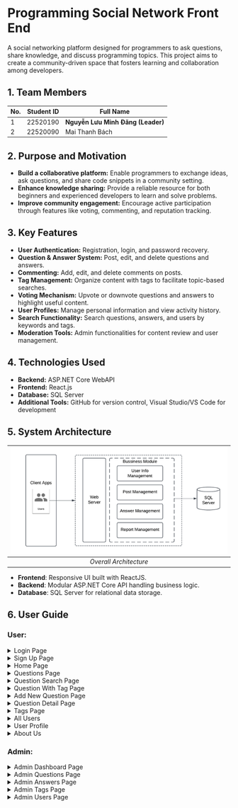# Programming Social Network Front End

A social networking platform designed for programmers to ask questions, share knowledge, and discuss programming topics. This project aims to create a community-driven space that fosters learning and collaboration among developers.

## 1. Team Members

| No. | Student ID | Full Name                  |
|-----|------------|----------------------------|
| 1   | 22520190   | **Nguyễn Lưu Minh Đăng (Leader)**       |
| 2   | 22520090   | Mai Thanh Bách             |

## 2. Purpose and Motivation

- **Build a collaborative platform:** Enable programmers to exchange ideas, ask questions, and share code snippets in a community setting.
- **Enhance knowledge sharing:** Provide a reliable resource for both beginners and experienced developers to learn and solve problems.
- **Improve community engagement:** Encourage active participation through features like voting, commenting, and reputation tracking.

## 3. Key Features

- **User Authentication:** Registration, login, and password recovery.
- **Question & Answer System:** Post, edit, and delete questions and answers.
- **Commenting:** Add, edit, and delete comments on posts.
- **Tag Management:** Organize content with tags to facilitate topic-based searches.
- **Voting Mechanism:** Upvote or downvote questions and answers to highlight useful content.
- **User Profiles:** Manage personal information and view activity history.
- **Search Functionality:** Search questions, answers, and users by keywords and tags.
- **Moderation Tools:** Admin functionalities for content review and user management.

## 4. Technologies Used

- **Backend:** ASP.NET Core WebAPI
- **Frontend:** React.js
- **Database:** SQL Server
- **Additional Tools:** GitHub for version control, Visual Studio/VS Code for development

## 5. System Architecture
| ![](./ReadmeAssets/Architechture.png) |
| :---------------------------: |
| _Overall Architecture_ |

- **Frontend**: Responsive UI built with ReactJS.
- **Backend**: Modular ASP.NET Core API handling business logic.
- **Database**: SQL Server for relational data storage.

## 6. User Guide

### **User:**

<details>
  <summary>Login Page</summary>

| ![](./ReadmeAssets/Login.png) |
| :---------------------------: |
| _Login Screen_ |

1. Enter Login Information.
2. Forgot Password.
3. Login.
4. Sign Up.

</details>

<details>
  <summary>Sign Up Page</summary>

| ![](./ReadmeAssets/SignUp.png) |
| :----------------------------: |
| _Sign Up Screen_ |

1. Enter Sign Up Information.
2. Sign Up.
3. Back to Login.

</details>


<details>
  <summary>Home Page</summary>

| ![](./ReadmeAssets/User_Home.png) |
| :------------------------------: |
| _Home Screen_ |

1. About Us.
2. Search question.
3. Login.
4. Add New Question.
5. Questions.
6. Home Page.
7. Questions Page.
8. Tags Page.
9. Users Page.

</details>

<details>
  <summary>Questions Page</summary>

| ![](./ReadmeAssets/User_Question_All.png) |
| :---------------------------------------: |
| _All Questions Screen_ |

</details>

<details>
  <summary>Question Search Page</summary>

| ![](./ReadmeAssets/User_Question_Search.png) |
| :------------------------------------------: |
| _Question Search Screen_ |

</details>

<details>
  <summary>Question With Tag Page</summary>

| ![](./ReadmeAssets/User_Question_WithTag.png) |
| :-------------------------------------------: |
| _Question With Tag Screen_ |

</details>

<details>
  <summary>Add New Question Page</summary>

| ![](./ReadmeAssets/User_Question_AddNew.png) |
| :------------------------------------------: |
| _Add New Question Screen_ |

1. Enter Question Information.
2. Add New Question.

</details>

<details>
  <summary>Question Detail Page</summary>

| ![](./ReadmeAssets/User_Question_Detail.png) |
| :------------------------------------------: |
| _Question Detail Screen_ |

1. Upvote/Downvote Question.
2. Comment Question.

</details>

<details>
  <summary>Tags Page</summary>

| ![](./ReadmeAssets/User_Tag_All.png) |
| :----------------------------------: |
| _All Tags Screen_ |

1. Search Tag name.
2. Sort Tags.
3. Tag List.

</details>

<details>
  <summary>All Users</summary>

| ![](./ReadmeAssets/User_Users_All.png) |
| :------------------------------------: |
| _All Users Screen_ |

1. Search User.
2. Sort Users.
3. User List.

</details>

<details>
  <summary>User Profile</summary>

| ![](./ReadmeAssets/User_Profile.png) |
| :----------------------------------: |
| _User Profile Screen_ |

</details>

<details>
  <summary>About Us</summary>

| ![](./ReadmeAssets/User_AboutUs.png) |
| :----------------------------------: |
| _About Us Screen_ |

</details>

### **Admin:**

<details>
  <summary>Admin Dashboard Page</summary>

| ![](./ReadmeAssets/Admin_Dashboard.png) |
| :-------------------------------------: |
| _Admin Dashboard Screen_ |

1. Dashboard Page.
2. Questions Page.
3. Answers Page.
4. Tags Page.
5. Users Page.
6. Sign Out.
7. Questions Tab.
8. Answers Tab.
9. Users Tab.
10. Active Report.

</details>

<details>
  <summary>Admin Questions Page</summary>

| ![](./ReadmeAssets/Admin_Question_All.png) |
| :----------------------------------------: |
| _Admin Question List Screen_ |

1. Search Question.
2. Manage Actions (Edit/Delete).

</details>

<details>
  <summary>Admin Answers Page</summary>

| ![](./ReadmeAssets/Admin_Answer_All.png) |
| :--------------------------------------: |
| _Admin Answer All Screen_ |

1. Search Answers.
2. Manage Actions (Edit/Delete).

</details>


<details>
  <summary>Admin Tags Page</summary>

| ![](./ReadmeAssets/Admin_Tag_All.png) |
| :-----------------------------------: |
| _Admin Tag List Screen_ |

1. Search Tag.
2. Manage Actions (Edit/Delete).
3. Add New Tag.

</details>

<details>
  <summary>Admin Users Page</summary>

| ![](./ReadmeAssets/Admin_Users_All.png) |
| :-------------------------------------: |
| _Admin User List Screen_ |

1. Search User.
2. Manage Actions (Edit/Delete).

</details>

